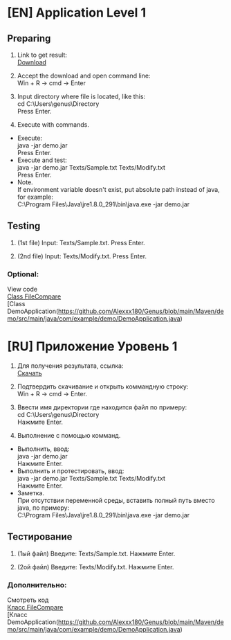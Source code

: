# [EN] Application Level 1
## Preparing

1. Link to get result:  
[Download](https://github.com/Alexxx180/Genus/raw/main/Result/demo.jar)

2. Accept the download and open command line:  
Win + R -> cmd -> Enter

3. Input directory where file is located, like this:  
cd C:\Users\genus\Directory  
Press Enter.

4. Execute with commands.  
  
* Execute:  
java -jar demo.jar  
Press Enter.  
* Execute and test:  
java -jar demo.jar Texts/Sample.txt Texts/Modify.txt  
Press Enter.  
* Note.  
If environment variable doesn't exist, put absolute path instead of java, for example:  
C:\Program Files\Java\jre1.8.0_291\bin\java.exe -jar demo.jar

## Testing

1. (1st file) Input: Texts/Sample.txt. Press Enter.

2. (2nd file) Input: Texts/Modify.txt. Press Enter.

### Optional:  
View code  
[Class FileCompare](https://github.com/Alexxx180/Genus/blob/main/Maven/demo/src/main/java/compare/FileCompare.java)  
[Class DemoApplication(https://github.com/Alexxx180/Genus/blob/main/Maven/demo/src/main/java/com/example/demo/DemoApplication.java)

# [RU] Приложение Уровень 1

1. Для получения результата, ссылка:  
[Скачать](https://github.com/Alexxx180/Genus/raw/main/Result/demo.jar)

2. Подтвердить скачивание и открыть коммандную строку:  
Win + R -> cmd -> Enter.

3. Ввести имя директории где находится файл по примеру:  
cd C:\Users\genus\Directory  
Нажмите Enter.

4. Выполнение с помощью комманд.  
  
* Выполнить, ввод:  
java -jar demo.jar  
Нажмите Enter.  
* Выполнить и протестировать, ввод:  
java -jar demo.jar Texts/Sample.txt Texts/Modify.txt  
Нажмите Enter.  
* Заметка.  
При отсутствии переменной среды, вставить полный путь вместо java, по примеру:  
C:\Program Files\Java\jre1.8.0_291\bin\java.exe -jar demo.jar

## Тестирование

1. (1ый файл) Введите: Texts/Sample.txt. Нажмите Enter.

2. (2ой файл) Введите: Texts/Modify.txt. Нажмите Enter.

### Дополнительно:  
Смотреть код  
[Класс FileCompare](https://github.com/Alexxx180/Genus/blob/main/Maven/demo/src/main/java/compare/FileCompare.java)  
[Класс DemoApplication(https://github.com/Alexxx180/Genus/blob/main/Maven/demo/src/main/java/com/example/demo/DemoApplication.java)